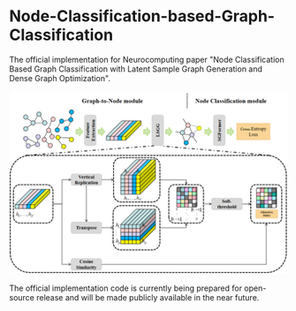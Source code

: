 # Node-Classification-based-Graph-Classification
The official implementation for Neurocomputing paper "Node Classification Based Graph Classification with Latent Sample Graph Generation and Dense Graph Optimization".
<div align="center">
  <img src="https://github.com/TWoodKayak/Node-Classification-based-Graph-Classification/blob/main/Model.png">
</div>

The official implementation code is currently being prepared for open-source release and will be made publicly available in the near future.
